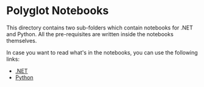 # Polyglot Notebooks

This directory contains two sub-folders which contain notebooks for .NET and Python. All the pre-requisites are written inside the notebooks themselves.

In case you want to read what's in the notebooks, you can use the following links:

- [.NET](https://arafattehsin.com/generative-ai-for-developers)
- [Python](https://arafattehsin.com/generative-ai-for-developers)
